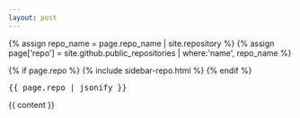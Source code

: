 ```yaml
---
layout: post
---
```

{% assign repo_name = page.repo_name | site.repository %}
{% assign page['repo'] = site.github.public_repositories | where:'name', repo_name %}

{% if page.repo %}
{% include sidebar-repo.html %}
{% endif %}

<pre>
{{ page.repo | jsonify }}
</pre>

{{ content }}